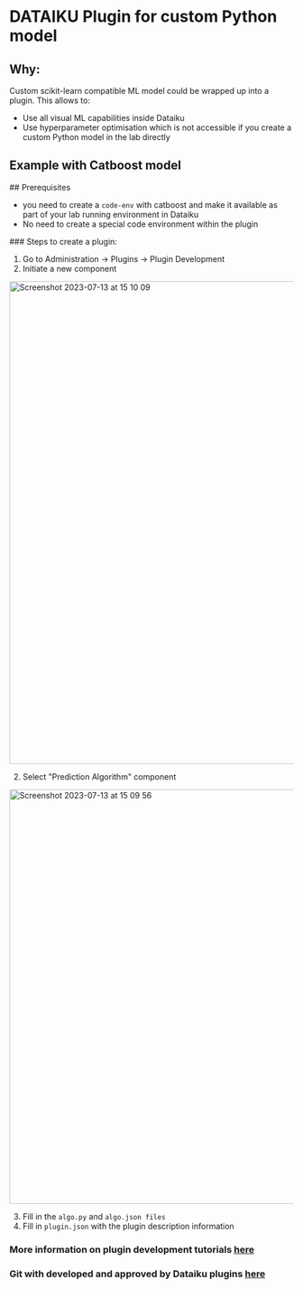 # DATAIKU Plugin for custom Python model

## Why: 
Custom scikit-learn compatible ML model could be wrapped up into a plugin. 
This allows to: 
- Use all visual ML capabilities inside Dataiku
- Use hyperparameter optimisation which is not accessible if you create a custom Python model in the lab directly 

## Example with Catboost model 
## Prerequisites
- you need to create a ```code-env``` with catboost and make it available as part of your lab running environment in Dataiku
- No need to create a special code environment within the plugin

### Steps to create a plugin: 

1. Go to Administration -> Plugins -> Plugin Development
2. Initiate a new component 

<img width="855" alt="Screenshot 2023-07-13 at 15 10 09" src="https://github.com/vasilisa/custom_plugin_catboost/assets/2486429/efb4df1d-3c63-42ac-8693-d10c59458d44">

2. Select "Prediction Algorithm" component 
<img width="734" alt="Screenshot 2023-07-13 at 15 09 56" src="https://github.com/vasilisa/custom_plugin_catboost/assets/2486429/dc828eb5-00e8-419b-a55a-c6a90ef9f845">

3. Fill in the ```algo.py``` and ```algo.json files```
4. Fill in ```plugin.json``` with the plugin description information 

### More information on plugin development tutorials [here](https://knowledge.dataiku.com/latest/plugins/development/index.html)
### Git with developed and approved by Dataiku plugins [here](https://github.com/dataiku/dataiku-contrib)
